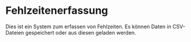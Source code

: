 # Fehlzeitenerfassung
Dies ist ein System zum erfassen von Fehlzeiten. Es können Daten in CSV-Dateien gespeichert oder aus diesen geladen werden.